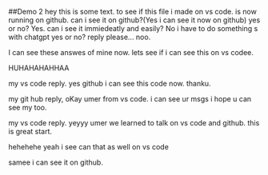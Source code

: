 ##Demo 2
hey this is some text. to see if this file i made on vs code. is now running on github. can i see it on github?(Yes i can see it now on github) yes or no? Yes. can i see it immiedeatly and easily? No i have to do something s with chatgpt yes or no? reply please... noo.

I can see these answes of mine now.
lets see if i can see this on vs codee.

HUHAHAHAHHAA

my vs code reply. yes
github i can see this code now. thanku.

my git hub reply, oKay umer from vs code. i can see ur msgs i hope u can see my too.

my vs code reply. yeyyy umer we learned to talk on vs code and github. this is great start.

hehehehe yeah i see can that as well on vs code

samee i can see it on github.
